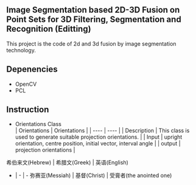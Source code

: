 ## Image Segmentation based 2D-3D Fusion on Point Sets for 3D Filtering, Segmentation and Recognition  (Editting)
This project is the code of 2d and 3d fusion by image segmentation technology.

## Depenencies
* OpenCV  
* PCL

## Instruction  
* Orientations Class   
|  Orientations | Orientations |
|  ----  | ----  |
| Description  | This class is used to generate suitable projection orientations.  |
| Input  | upright orientation, centre position, initial vector, interval angle |
| output  | projection orientations   |


希伯来文(Hebrew) | 希腊文(Greek) | 英语(English)
 - | - | -
弥赛亚(Messiah) | 基督(Christ) | 受膏者(the anointed one)